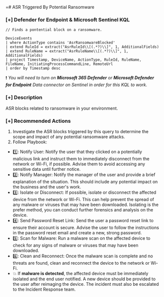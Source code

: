 =# ASR Triggered By Potential Ransomware 

### [+] Defender for Endpoint & Microsoft Sentinel KQL
```
// Finds a pontential block on a ransomware.

DeviceEvents
| where ActionType contains 'AsrRansomwareBlocked'
| extend RuleId = extract("AsrRuleId\\[(.*?)\\]", 1, AdditionalFields)
| extend RuleName = extract("AsrRuleName\\[(.*?)\\]", 1, AdditionalFields)
| project Timestamp, DeviceName, ActionType, RuleId, RuleName, FileName, InitiatingProcessCommandLine, RemoteUrl
| order by Timestamp desc
```
:exclamation: *You will need to turn on **Microsoft 365 Defender** or **Microsoft Defender for Endpoint** Data connector on Sentinel in order for this KQL to work.*

### [+] Description 
ASR blocks related to ransomware in your environment.

### [+] Recommended Actions
1. Investigate the ASR blocks triggered by this query to determine the scope and impact of any potential ransomware attacks.
2. Follow Playbook:

- 1️⃣: Notify User: Notify the user that they clicked on a potentially malicious link and instruct them to immediately disconnect from the network or Wi-Fi, if possible. Advise them to avoid accessing any sensitive data until further notice.
- 2️⃣: Notify Manager: Notify the manager of the user and provide a brief explanation of the situation. This should include any potential impact on the business and the user's work.
- 3️⃣: Isolate or Disconnect: If possible, isolate or disconnect the affected device from the network or Wi-Fi. This can help prevent the spread of any malware or viruses that may have been downloaded. Isolating is the prefer method, you can conduct further forensics and analysis on the device.
- 4️⃣: Send Password Reset Link: Send the user a password reset link to ensure their account is secure. Advise the user to follow the instructions in the password reset email and create a new, strong password.
- 5️⃣: Scan for Malware: Run a malware scan on the affected device to check for any signs of malware or viruses that may have been downloaded.
- 6️⃣: Clean and Reconnect: Once the malware scan is complete and no threats are found, clean and reconnect the device to the network or Wi-Fi.
- 💥 If **malware is detected**, the affected device must be immediately isolated and the end user notified. A new device should be provided to the user after reimaging the device. The incident must also be escalated to the Incident Response team.
